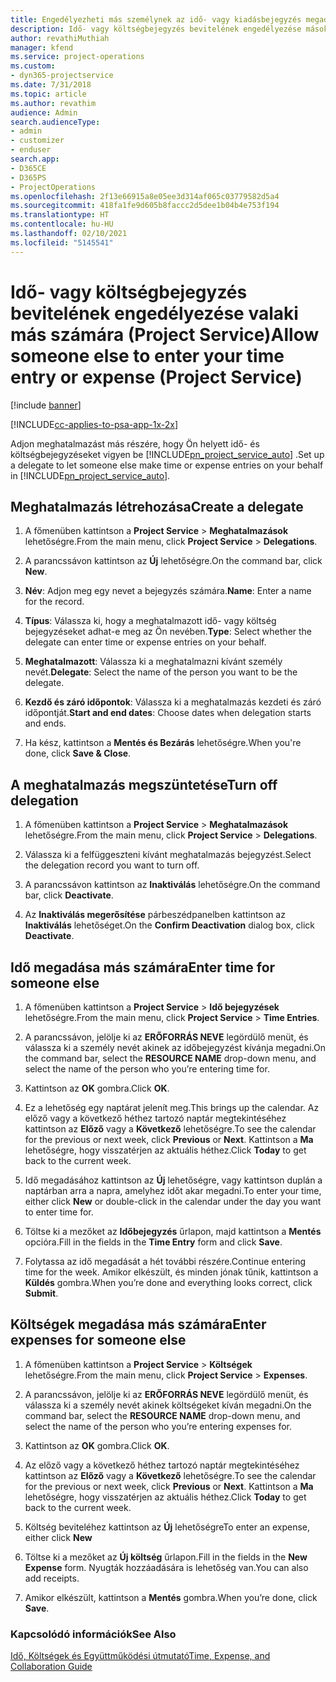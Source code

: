 ```yaml
---
title: Engedélyezheti más személynek az idő- vagy kiadásbejegyzés megadását
description: Idő- vagy költségbejegyzés bevitelének engedélyezése másoknak a Project Service szolgáltatásban
author: revathiMuthiah
manager: kfend
ms.service: project-operations
ms.custom:
- dyn365-projectservice
ms.date: 7/31/2018
ms.topic: article
ms.author: revathim
audience: Admin
search.audienceType:
- admin
- customizer
- enduser
search.app:
- D365CE
- D365PS
- ProjectOperations
ms.openlocfilehash: 2f13e66915a8e05ee3d314af065c03779582d5a4
ms.sourcegitcommit: 418fa1fe9d605b8faccc2d5dee1b04b4e753f194
ms.translationtype: HT
ms.contentlocale: hu-HU
ms.lasthandoff: 02/10/2021
ms.locfileid: "5145541"
---
```

# <a name="allow-someone-else-to-enter-your-time-entry-or-expense-project-service"></a><span data-ttu-id="fcd2e-103">Idő- vagy költségbejegyzés bevitelének engedélyezése valaki más számára (Project Service)</span><span class="sxs-lookup"><span data-stu-id="fcd2e-103">Allow someone else to enter your time entry or expense (Project Service)</span></span>

[!include [banner](../includes/psa-now-project-operations.md)]

[!INCLUDE[cc-applies-to-psa-app-1x-2x](../includes/cc-applies-to-psa-app-1x-2x.md)]

<span data-ttu-id="fcd2e-104">Adjon meghatalmazást más részére, hogy Ön helyett idő- és költségbejegyzéseket vigyen be [!INCLUDE[pn_project_service_auto](../includes/pn-project-service-auto.md)] .</span><span class="sxs-lookup"><span data-stu-id="fcd2e-104">Set up a delegate to let someone else make time or expense entries on your behalf in [!INCLUDE[pn_project_service_auto](../includes/pn-project-service-auto.md)].</span></span>  
  
## <a name="create-a-delegate"></a><span data-ttu-id="fcd2e-105">Meghatalmazás létrehozása</span><span class="sxs-lookup"><span data-stu-id="fcd2e-105">Create a delegate</span></span>  
  
1.  <span data-ttu-id="fcd2e-106">A főmenüben kattintson a **Project Service** > **Meghatalmazások** lehetőségre.</span><span class="sxs-lookup"><span data-stu-id="fcd2e-106">From the main menu, click **Project Service** > **Delegations**.</span></span>  
  
2.  <span data-ttu-id="fcd2e-107">A parancssávon kattintson az **Új** lehetőségre.</span><span class="sxs-lookup"><span data-stu-id="fcd2e-107">On the command bar, click **New**.</span></span>  
  
3. <span data-ttu-id="fcd2e-108">**Név**: Adjon meg egy nevet a bejegyzés számára.</span><span class="sxs-lookup"><span data-stu-id="fcd2e-108">**Name**: Enter a name for the record.</span></span>  
  
4. <span data-ttu-id="fcd2e-109">**Típus**: Válassza ki, hogy a meghatalmazott idő- vagy költség bejegyzéseket adhat-e meg az Ön nevében.</span><span class="sxs-lookup"><span data-stu-id="fcd2e-109">**Type**: Select whether the delegate can enter time or expense entries on your behalf.</span></span>  
  
5. <span data-ttu-id="fcd2e-110">**Meghatalmazott**: Válassza ki a meghatalmazni kívánt személy nevét.</span><span class="sxs-lookup"><span data-stu-id="fcd2e-110">**Delegate**: Select the name of the person you want to be the delegate.</span></span>  
  
6. <span data-ttu-id="fcd2e-111">**Kezdő és záró időpontok**: Válassza ki a meghatalmazás kezdeti és záró időpontját.</span><span class="sxs-lookup"><span data-stu-id="fcd2e-111">**Start and end dates**: Choose dates when delegation starts and ends.</span></span>  
  
7.  <span data-ttu-id="fcd2e-112">Ha kész, kattintson a **Mentés és Bezárás** lehetőségre.</span><span class="sxs-lookup"><span data-stu-id="fcd2e-112">When you're done, click **Save & Close**.</span></span>  
  
## <a name="turn-off-delegation"></a><span data-ttu-id="fcd2e-113">A meghatalmazás megszüntetése</span><span class="sxs-lookup"><span data-stu-id="fcd2e-113">Turn off delegation</span></span>  
  
1.  <span data-ttu-id="fcd2e-114">A főmenüben kattintson a **Project Service** > **Meghatalmazások** lehetőségre.</span><span class="sxs-lookup"><span data-stu-id="fcd2e-114">From the main menu, click **Project Service** > **Delegations**.</span></span>  
  
2.  <span data-ttu-id="fcd2e-115">Válassza ki a felfüggeszteni kívánt meghatalmazás bejegyzést.</span><span class="sxs-lookup"><span data-stu-id="fcd2e-115">Select the delegation record you want to turn off.</span></span>  
  
3.  <span data-ttu-id="fcd2e-116">A parancssávon kattintson az **Inaktiválás** lehetőségre.</span><span class="sxs-lookup"><span data-stu-id="fcd2e-116">On the command bar, click **Deactivate**.</span></span>  
  
4.  <span data-ttu-id="fcd2e-117">Az **Inaktiválás megerősítése** párbeszédpanelben kattintson az **Inaktiválás** lehetőséget.</span><span class="sxs-lookup"><span data-stu-id="fcd2e-117">On the **Confirm Deactivation** dialog box, click **Deactivate**.</span></span>  
  
## <a name="enter-time-for-someone-else"></a><span data-ttu-id="fcd2e-118">Idő megadása más számára</span><span class="sxs-lookup"><span data-stu-id="fcd2e-118">Enter time for someone else</span></span>  
  
1.  <span data-ttu-id="fcd2e-119">A főmenüben kattintson a **Project Service** > **Idő bejegyzések** lehetőségre.</span><span class="sxs-lookup"><span data-stu-id="fcd2e-119">From the main menu, click **Project Service** > **Time Entries**.</span></span>  
  
2.  <span data-ttu-id="fcd2e-120">A parancssávon, jelölje ki az **ERŐFORRÁS NEVE** legördülő menüt, és válassza ki a személy nevét akinek az időbejegyzést kívánja megadni.</span><span class="sxs-lookup"><span data-stu-id="fcd2e-120">On the command bar, select the **RESOURCE NAME** drop-down menu, and select the name of the person who you’re entering time for.</span></span>  
  
3.  <span data-ttu-id="fcd2e-121">Kattintson az **OK** gombra.</span><span class="sxs-lookup"><span data-stu-id="fcd2e-121">Click **OK**.</span></span>  
  
4.  <span data-ttu-id="fcd2e-122">Ez a lehetőség egy naptárat jelenít meg.</span><span class="sxs-lookup"><span data-stu-id="fcd2e-122">This brings up the calendar.</span></span> <span data-ttu-id="fcd2e-123">Az előző vagy a következő héthez tartozó naptár megtekintéséhez kattintson az **Előző** vagy a **Következő** lehetőségre.</span><span class="sxs-lookup"><span data-stu-id="fcd2e-123">To see the calendar for the previous or next week, click **Previous** or **Next**.</span></span> <span data-ttu-id="fcd2e-124">Kattintson a **Ma** lehetőségre, hogy visszatérjen az aktuális héthez.</span><span class="sxs-lookup"><span data-stu-id="fcd2e-124">Click **Today** to get back to the current week.</span></span>  
  
5.  <span data-ttu-id="fcd2e-125">Idő megadásához kattintson az **Új** lehetőségre, vagy kattintson duplán a naptárban arra a napra, amelyhez időt akar megadni.</span><span class="sxs-lookup"><span data-stu-id="fcd2e-125">To enter your time, either click **New** or double-click in the calendar under the day you want to enter time for.</span></span>  
  
6.  <span data-ttu-id="fcd2e-126">Töltse ki a mezőket az **Időbejegyzés** űrlapon, majd kattintson a **Mentés** opcióra.</span><span class="sxs-lookup"><span data-stu-id="fcd2e-126">Fill in the fields in the **Time Entry** form and click **Save**.</span></span>  
  
7.  <span data-ttu-id="fcd2e-127">Folytassa az idő megadását a hét további részére.</span><span class="sxs-lookup"><span data-stu-id="fcd2e-127">Continue entering time for the week.</span></span> <span data-ttu-id="fcd2e-128">Amikor elkészült, és minden jónak tűnik, kattintson a **Küldés** gombra.</span><span class="sxs-lookup"><span data-stu-id="fcd2e-128">When you’re done and everything looks correct, click **Submit**.</span></span>  
  
## <a name="enter-expenses-for-someone-else"></a><span data-ttu-id="fcd2e-129">Költségek megadása más számára</span><span class="sxs-lookup"><span data-stu-id="fcd2e-129">Enter expenses for someone else</span></span>  
  
1.  <span data-ttu-id="fcd2e-130">A főmenüben kattintson a **Project Service** > **Költségek** lehetőségre.</span><span class="sxs-lookup"><span data-stu-id="fcd2e-130">From the main menu, click **Project Service** > **Expenses**.</span></span>  
  
2.  <span data-ttu-id="fcd2e-131">A parancssávon, jelölje ki az **ERŐFORRÁS NEVE** legördülő menüt, és válassza ki a személy nevét akinek költségeket kíván megadni.</span><span class="sxs-lookup"><span data-stu-id="fcd2e-131">On the command bar, select the **RESOURCE NAME** drop-down menu, and select the name of the person who you’re entering expenses for.</span></span>  
  
3.  <span data-ttu-id="fcd2e-132">Kattintson az **OK** gombra.</span><span class="sxs-lookup"><span data-stu-id="fcd2e-132">Click **OK**.</span></span>  
  
4.  <span data-ttu-id="fcd2e-133">Az előző vagy a következő héthez tartozó naptár megtekintéséhez kattintson az **Előző** vagy a **Következő** lehetőségre.</span><span class="sxs-lookup"><span data-stu-id="fcd2e-133">To see the calendar for the previous or next week, click **Previous** or **Next**.</span></span> <span data-ttu-id="fcd2e-134">Kattintson a **Ma** lehetőségre, hogy visszatérjen az aktuális héthez.</span><span class="sxs-lookup"><span data-stu-id="fcd2e-134">Click **Today** to get back to the current week.</span></span>  
  
5.  <span data-ttu-id="fcd2e-135">Költség beviteléhez kattintson az **Új** lehetőségre</span><span class="sxs-lookup"><span data-stu-id="fcd2e-135">To enter an expense, either click **New**</span></span>  
  
6.  <span data-ttu-id="fcd2e-136">Töltse ki a mezőket az **Új költség** űrlapon.</span><span class="sxs-lookup"><span data-stu-id="fcd2e-136">Fill in the fields in the **New Expense** form.</span></span> <span data-ttu-id="fcd2e-137">Nyugták hozzáadására is lehetőség van.</span><span class="sxs-lookup"><span data-stu-id="fcd2e-137">You can also add receipts.</span></span>  
  
7.  <span data-ttu-id="fcd2e-138">Amikor elkészült, kattintson a **Mentés** gombra.</span><span class="sxs-lookup"><span data-stu-id="fcd2e-138">When you’re done, click **Save**.</span></span>  
  
### <a name="see-also"></a><span data-ttu-id="fcd2e-139">Kapcsolódó információk</span><span class="sxs-lookup"><span data-stu-id="fcd2e-139">See Also</span></span>  
 [<span data-ttu-id="fcd2e-140">Idő, Költségek és Együttműködési útmutató</span><span class="sxs-lookup"><span data-stu-id="fcd2e-140">Time, Expense, and Collaboration Guide</span></span>](../psa/time-expense-collaboration-guide.md)
